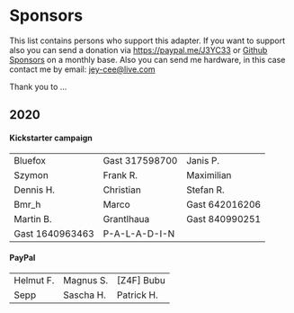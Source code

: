 # Sponsors

This list contains persons who support this adapter. If you want to support also you can send a donation via https://paypal.me/J3YC33 or [Github Sponsors](https://github.com/sponsors/Jey-Cee) on a monthly base.
Also you can send me hardware, in this case contact me by email: jey-cee@live.com

Thank you to ...

## 2020
#### Kickstarter campaign
| | | |
|---|---|---|
| Bluefox | Gast 317598700 | Janis P. |
| Szymon | Frank R. | Maximilian |
| Dennis H. | Christian | Stefan R. |
| Bmr_h | Marco | Gast 642016206 |
| Martin B. | Grantlhaua | Gast 840990251 |
| Gast 1640963463 | P-A-L-A-D-I-N |

#### PayPal
| | | |
|---|---|---|
| Helmut F. | Magnus S. | [Z4F] Bubu|
| Sepp | Sascha H. | Patrick H. |
